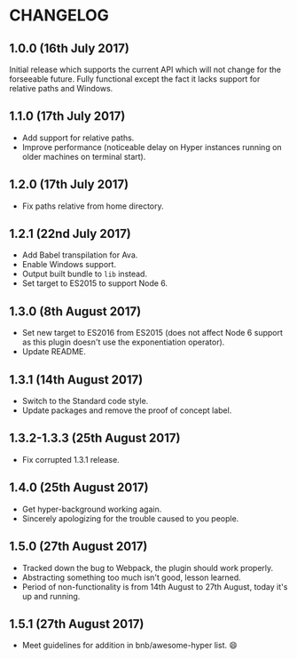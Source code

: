 # CHANGELOG

## 1.0.0 (16th July 2017)

Initial release which supports the current API which will not change for the forseeable future. Fully functional except the fact it lacks support for relative paths and Windows.

## 1.1.0 (17th July 2017)

- Add support for relative paths.
- Improve performance (noticeable delay on Hyper instances running on older machines on terminal start).

## 1.2.0 (17th July 2017)

- Fix paths relative from home directory.

## 1.2.1 (22nd July 2017)

- Add Babel transpilation for Ava.
- Enable Windows support.
- Output built bundle to `lib` instead.
- Set target to ES2015 to support Node 6.

## 1.3.0 (8th August 2017)

- Set new target to ES2016 from ES2015 (does not affect Node 6 support as this plugin doesn't use the exponentiation operator).
- Update README.

## 1.3.1 (14th August 2017)

- Switch to the Standard code style.
- Update packages and remove the proof of concept label.

## 1.3.2-1.3.3 (25th August 2017)

- Fix corrupted 1.3.1 release.

## 1.4.0 (25th August 2017)

- Get hyper-background working again.
- Sincerely apologizing for the trouble caused to you people.

## 1.5.0 (27th August 2017)

- Tracked down the bug to Webpack, the plugin should work properly.
- Abstracting something too much isn't good, lesson learned.
- Period of non-functionality is from 14th August to 27th August, today it's up and running.

## 1.5.1 (27th August 2017)

- Meet guidelines for addition in bnb/awesome-hyper list. :smile:
